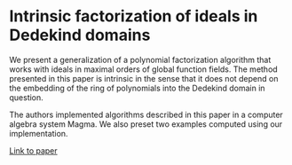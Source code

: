 # Intrinsic factorization of ideals in Dedekind domains

We present a generalization of a polynomial factorization algorithm that works with
ideals in maximal orders of global function fields. The method presented in this paper is intrinsic
in the sense that it does not depend on the embedding of the ring of polynomials into the Dedekind
domain in question. 

The authors implemented algorithms described in this paper in a computer algebra system Magma.
We also preset two examples computed using our implementation.

<a href="http://www.math.us.edu.pl/pkoprowski/papers/radical_decomposition.pdf">Link to paper</a>
